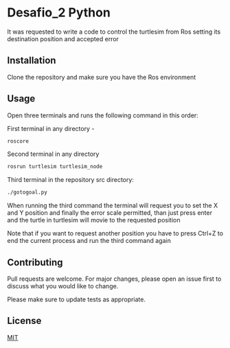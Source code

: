 # Desafio_2 Python

It was requested to write a code to control the turtlesim from Ros setting its destination position and accepted error

## Installation

Clone the repository and make sure you have the Ros environment 


## Usage
Open three terminals and runs the following command in this order:

First terminal in any directory -
```bash
roscore
```

Second terminal in any directory

```bash 
rosrun turtlesim turtlesim_node
```
Third terminal in the repository src directory:
```bash
./gotogoal.py
```
When running the third command the terminal will request you to set the X and Y position and finally the error scale permitted, than just press enter and the turtle in turtlesim will movie to the requested position

Note that if you want to request another position you have to press Ctrl+Z to end the current process and run the third command again
## Contributing
Pull requests are welcome. For major changes, please open an issue first to discuss what you would like to change.

Please make sure to update tests as appropriate.

## License
[MIT](https://choosealicense.com/licenses/mit/)
